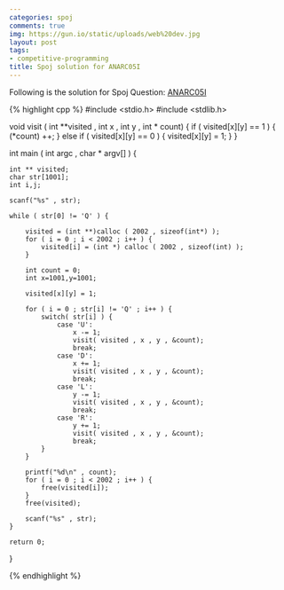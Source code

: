 ```yaml
---
categories: spoj
comments: true
img: https://gun.io/static/uploads/web%20dev.jpg
layout: post
tags:
- competitive-programming
title: Spoj solution for ANARC05I
---
```


Following is the solution for Spoj Question: [ANARC05I](http://www.spoj.com/problems/ANARC05I/)

{% highlight cpp %}
#include <stdio.h>
#include <stdlib.h>

void visit ( int **visited , int x , int y , int * count) {
	if ( visited[x][y] == 1 ) {
		(*count) ++;
	}
	else if ( visited[x][y] == 0 ) {
		visited[x][y] = 1;
	}
}

int main ( int argc , char * argv[] ) {

	int ** visited;
	char str[1001];
	int i,j;

	scanf("%s" , str);

	while ( str[0] != 'Q' ) {

		visited = (int **)calloc ( 2002 , sizeof(int*) );
		for ( i = 0 ; i < 2002 ; i++ ) {
			visited[i] = (int *) calloc ( 2002 , sizeof(int) );
		}

		int count = 0;
		int x=1001,y=1001;

		visited[x][y] = 1;

		for ( i = 0 ; str[i] != 'Q' ; i++ ) {
			switch( str[i] ) {
				case 'U':
					x -= 1;
					visit( visited , x , y , &count);
					break;
				case 'D':
					x += 1;
					visit( visited , x , y , &count);
					break;
				case 'L':
					y -= 1;
					visit( visited , x , y , &count);
					break;
				case 'R':
					y += 1;
					visit( visited , x , y , &count);
					break;
			}
		}

		printf("%d\n" , count);
		for ( i = 0 ; i < 2002 ; i++ ) {
			free(visited[i]);
		}
		free(visited);

		scanf("%s" , str);
	}

	return 0;

}

{% endhighlight %}
